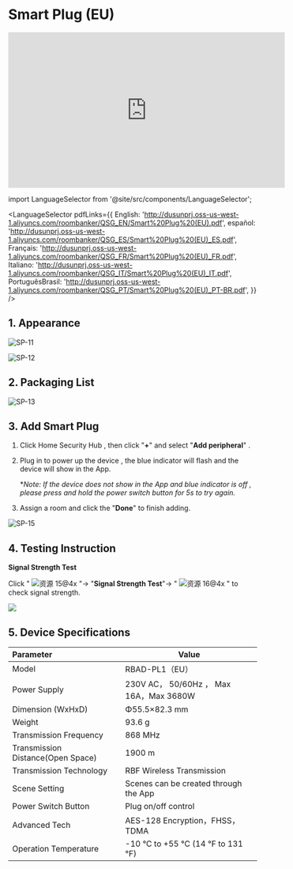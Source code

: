 # Smart Plug (EU)

<div class="centered-video">
<iframe width="560" height="315" src="https://www.youtube.com/embed/O_SmqaMc6y4?si=RwbMZM2F0pQNypZW" title="YouTube video player" frameborder="0" allow="accelerometer; autoplay; clipboard-write; encrypted-media; gyroscope; picture-in-picture; web-share" allowfullscreen></iframe>
</div>

import LanguageSelector from '@site/src/components/LanguageSelector';

<LanguageSelector pdfLinks={{
  English: 'http://dusunprj.oss-us-west-1.aliyuncs.com/roombanker/QSG_EN/Smart%20Plug%20(EU).pdf',
  español: 'http://dusunprj.oss-us-west-1.aliyuncs.com/roombanker/QSG_ES/Smart%20Plug%20(EU)_ES.pdf',
  Français: 'http://dusunprj.oss-us-west-1.aliyuncs.com/roombanker/QSG_FR/Smart%20Plug%20(EU)_FR.pdf',
  Italiano: 'http://dusunprj.oss-us-west-1.aliyuncs.com/roombanker/QSG_IT/Smart%20Plug%20(EU)_IT.pdf',
  PortuguêsBrasil: 'http://dusunprj.oss-us-west-1.aliyuncs.com/roombanker/QSG_PT/Smart%20Plug%20(EU)_PT-BR.pdf',
}} />

## 1. Appearance

![SP-11](https://dusunprj.oss-us-west-1.aliyuncs.com/SP-11.png)

![SP-12](https://dusunprj.oss-us-west-1.aliyuncs.com/SP-12.png)

## 2. Packaging List

![SP-13](https://dusunprj.oss-us-west-1.aliyuncs.com/SP-13.png)

## 3. Add Smart Plug

1. Click Home Security Hub , then click "**+**"  and select "**Add peripheral**" .

2. Plug in to power up the device ,  the blue indicator will flash and the device will show in the App.

   **Note: If the device does not show in the App and blue indicator is off , please press and hold the power switch button for 5s to try again.*

3. Assign a room  and click the "**Done**" to finish adding.

![SP-15](https://dusunprj.oss-us-west-1.aliyuncs.com/SP-15.png)

## 4. Testing Instruction

**Signal Strength Test**

Click  " ![资源 15@4x](https://dusunprj.oss-us-west-1.aliyuncs.com/%E8%B5%84%E6%BA%90%2015@4x.png) "→ "**Signal Strength Test**"→  " ![资源 16@4x](https://dusunprj.oss-us-west-1.aliyuncs.com/%E8%B5%84%E6%BA%90%2016@4x.png) "  to check signal strength.

![](https://dusunprj.oss-us-west-1.aliyuncs.com/MC-3.png)

## 5. Device Specifications

| Parameter                         | Value                                   |
| :-------------------------------- | --------------------------------------- |
| Model                             | RBAD-PL1（EU）                          |
| Power Supply                      | 230V AC， 50/60Hz ， Max 16A，Max 3680W |
| Dimension (WxHxD)                 | Φ55.5×82.3 mm                           |
| Weight                            | 93.6 g                                  |
| Transmission Frequency            | 868 MHz                                 |
| Transmission Distance(Open Space) | 1900 m                                  |
| Transmission Technology           | RBF Wireless Transmission               |
| Scene Setting                     | Scenes can be created through the App   |
| Power Switch Button               | Plug on/off control                     |
| Advanced Tech                     | AES-128 Encryption，FHSS， TDMA         |
| Operation Temperature             | -10 °C to +55 °C (14 °F to 131 °F)      |

